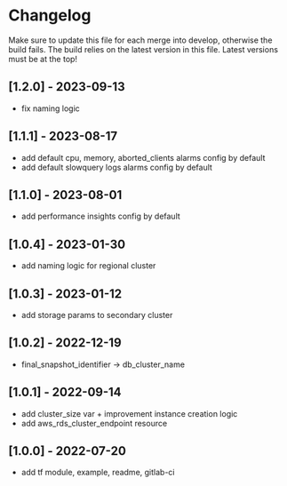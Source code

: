 # Changelog
Make sure to update this file for each merge into develop, otherwise the build fails.
The build relies on the latest version in this file.
Latest versions must be at the top!

## [1.2.0] - 2023-09-13
- fix naming logic

## [1.1.1] - 2023-08-17
- add default cpu, memory, aborted_clients alarms config by default 
- add default slowquery logs alarms config by default 

## [1.1.0] - 2023-08-01
- add performance insights config by default

## [1.0.4] - 2023-01-30
- add naming logic for regional cluster

## [1.0.3] - 2023-01-12
- add storage params to secondary cluster

## [1.0.2] - 2022-12-19
- final_snapshot_identifier -> db_cluster_name

## [1.0.1] - 2022-09-14
- add cluster_size var + improvement instance creation logic
- add aws_rds_cluster_endpoint resource

## [1.0.0] - 2022-07-20
- add tf module, example, readme, gitlab-ci
